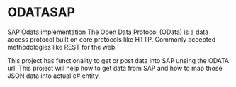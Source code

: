 # ODATASAP
SAP Odata implementation
The Open Data Protocol (OData) is a data access protocol built on core protocols like HTTP.
Commonly accepted methodologies like REST for the web. 

This project has functionality to get or post data into SAP unsing the ODATA url.
This project will help how to get data from SAP and how to map those JSON data into actual c# entity.
